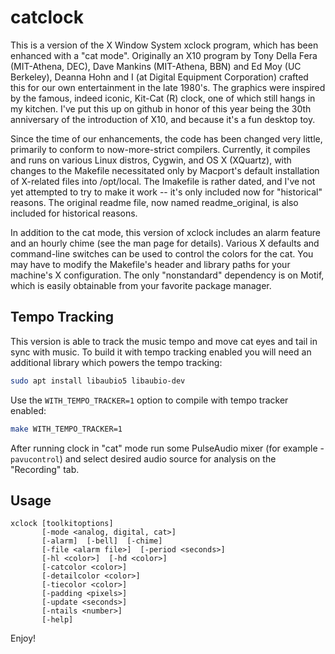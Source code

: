 catclock
========

This is a version of the X Window System xclock program, which has been enhanced with a "cat mode". Originally an X10 program by Tony Della Fera (MIT-Athena, DEC), Dave Mankins (MIT-Athena, BBN) and Ed Moy (UC Berkeley), Deanna Hohn and I (at Digital Equipment Corporation) crafted this for our own entertainment in the late 1980's. The graphics were inspired by the famous, indeed iconic, Kit-Cat (R) clock, one of which still hangs in my kitchen. I've put this up on github in honor of this year being the 30th anniversary of the introduction of X10, and because it's a fun desktop toy.

Since the time of our enhancements, the code has been changed very little, primarily to conform to now-more-strict compilers. Currently, it compiles and runs on various Linux distros, Cygwin, and OS X (XQuartz), with changes to the Makefile necessitated only by Macport's default installation of X-related files into /opt/local. The Imakefile is rather dated, and I've not yet attempted to try to make it work -- it's only included now for "historical" reasons. The original readme file, now named readme_original, is also included for historical reasons.

In addition to the cat mode, this version of xclock includes an alarm feature and an hourly chime (see the man page for details). Various X defaults and command-line switches can be used to control the colors for the cat. You may have to modify the Makefile's header and library paths for your machine's X configuration. The only "nonstandard" dependency is on Motif, which is easily obtainable from your favorite package manager.

## Tempo Tracking

This version is able to track the music tempo and move cat eyes and tail in sync with music.
To build it with tempo tracking enabled you will need an additional library which powers the tempo tracking:

```bash
sudo apt install libaubio5 libaubio-dev
```

Use the `WITH_TEMPO_TRACKER=1` option to compile with tempo tracker enabled:

```bash
make WITH_TEMPO_TRACKER=1
```

After running clock in "cat" mode run some PulseAudio mixer (for example - `pavucontrol`) and select desired audio source for analysis on the "Recording" tab.

## Usage

```
xclock [toolkitoptions]
       [-mode <analog, digital, cat>]
       [-alarm]  [-bell]  [-chime]
       [-file <alarm file>]  [-period <seconds>]
       [-hl <color>]  [-hd <color>]
       [-catcolor <color>]
       [-detailcolor <color>]
       [-tiecolor <color>]
       [-padding <pixels>]
       [-update <seconds>]
       [-ntails <number>]
       [-help]
```

Enjoy!
